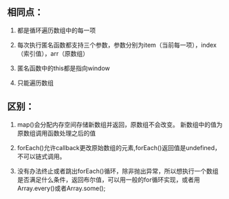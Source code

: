 ## 相同点：

1. 都是循环遍历数组中的每一项

2. 每次执行匿名函数都支持三个参数，参数分别为item（当前每一项），index（索引值），arr（原数组）

3. 匿名函数中的this都是指向window

4. 只能遍历数组



## 区别：

1. map()会分配内存空间存储新数组并返回，原数组不会改变。 新数组中的值为原数组调用函数处理之后的值

2. forEach()允许callback更改原始数组的元素,forEach()返回值是undefined，不可以链式调用。

4. 没有办法终止或者跳出forEach()循环，除非抛出异常，所以想执行一个数组是否满足什么条件，返回布尔值，可以用一般的for循环实现，或者用Array.every()或者Array.some();
